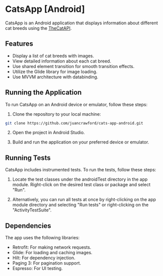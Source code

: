 # CatsApp [Android]

CatsApp is an Android application that displays information about different cat breeds using the [TheCatAPI](https://thecatapi.com/).

## Features

- Display a list of cat breeds with images.
- View detailed information about each cat breed.
- Use shared element transition for smooth transition effects.
- Utilize the Glide library for image loading.
- Use MVVM architecture with databinding.

## Running the Application

To run CatsApp on an Android device or emulator, follow these steps:

1. Clone the repository to your local machine:

```bash
git clone https://github.com/juancrawford/cats-app-android.git
```

2. Open the project in Android Studio.

3. Build and run the application on your preferred device or emulator.

## Running Tests

CatsApp includes instrumented tests. To run the tests, follow these steps:

1. Locate the test classes under the androidTest directory in the app module. Right-click on the desired test class or package and select "Run".

2. Alternatively, you can run all tests at once by right-clicking on the app module directory and selecting "Run tests" or right-clicking on the "ActivityTestSuite".

## Dependencies

The app uses the following libraries:

* Retrofit: For making network requests.
* Glide: For loading and caching images.
* Hilt: For dependency injection.
* Paging 3: For pagination support.
* Espresso: For UI testing.